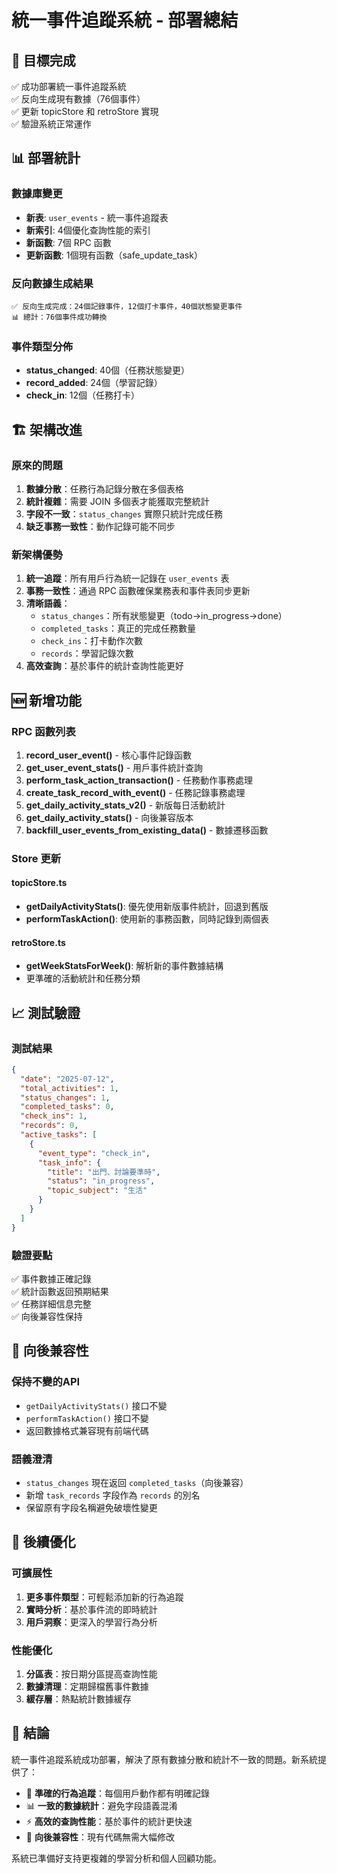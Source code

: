 # 統一事件追蹤系統 - 部署總結

## 🎯 目標完成
✅ 成功部署統一事件追蹤系統  
✅ 反向生成現有數據（76個事件）  
✅ 更新 topicStore 和 retroStore 實現  
✅ 驗證系統正常運作  

## 📊 部署統計

### 數據庫變更
- **新表**: `user_events` - 統一事件追蹤表
- **新索引**: 4個優化查詢性能的索引
- **新函數**: 7個 RPC 函數
- **更新函數**: 1個現有函數（safe_update_task）

### 反向數據生成結果
```
✅ 反向生成完成：24個記錄事件，12個打卡事件，40個狀態變更事件
📊 總計：76個事件成功轉換
```

### 事件類型分佈
- **status_changed**: 40個（任務狀態變更）
- **record_added**: 24個（學習記錄）  
- **check_in**: 12個（任務打卡）

## 🏗️ 架構改進

### 原來的問題
1. **數據分散**：任務行為記錄分散在多個表格
2. **統計複雜**：需要 JOIN 多個表才能獲取完整統計
3. **字段不一致**：`status_changes` 實際只統計完成任務
4. **缺乏事務一致性**：動作記錄可能不同步

### 新架構優勢
1. **統一追蹤**：所有用戶行為統一記錄在 `user_events` 表
2. **事務一致性**：通過 RPC 函數確保業務表和事件表同步更新
3. **清晰語義**：
   - `status_changes`：所有狀態變更（todo→in_progress→done）
   - `completed_tasks`：真正的完成任務數量
   - `check_ins`：打卡動作次數
   - `records`：學習記錄次數
4. **高效查詢**：基於事件的統計查詢性能更好

## 🆕 新增功能

### RPC 函數列表
1. **record_user_event()** - 核心事件記錄函數
2. **get_user_event_stats()** - 用戶事件統計查詢
3. **perform_task_action_transaction()** - 任務動作事務處理
4. **create_task_record_with_event()** - 任務記錄事務處理
5. **get_daily_activity_stats_v2()** - 新版每日活動統計
6. **get_daily_activity_stats()** - 向後兼容版本
7. **backfill_user_events_from_existing_data()** - 數據遷移函數

### Store 更新
#### topicStore.ts
- **getDailyActivityStats()**: 優先使用新版事件統計，回退到舊版
- **performTaskAction()**: 使用新的事務函數，同時記錄到兩個表

#### retroStore.ts  
- **getWeekStatsForWeek()**: 解析新的事件數據結構
- 更準確的活動統計和任務分類

## 📈 測試驗證

### 測試結果
```json
{
  "date": "2025-07-12",
  "total_activities": 1,
  "status_changes": 1,
  "completed_tasks": 0,
  "check_ins": 1,
  "records": 0,
  "active_tasks": [
    {
      "event_type": "check_in",
      "task_info": {
        "title": "出門、討論要準時",
        "status": "in_progress",
        "topic_subject": "生活"
      }
    }
  ]
}
```

### 驗證要點
✅ 事件數據正確記錄  
✅ 統計函數返回預期結果  
✅ 任務詳細信息完整  
✅ 向後兼容性保持  

## 🔄 向後兼容性

### 保持不變的API
- `getDailyActivityStats()` 接口不變
- `performTaskAction()` 接口不變  
- 返回數據格式兼容現有前端代碼

### 語義澄清
- `status_changes` 現在返回 `completed_tasks`（向後兼容）
- 新增 `task_records` 字段作為 `records` 的別名
- 保留原有字段名稱避免破壞性變更

## 🚀 後續優化

### 可擴展性
1. **更多事件類型**：可輕鬆添加新的行為追蹤
2. **實時分析**：基於事件流的即時統計
3. **用戶洞察**：更深入的學習行為分析

### 性能優化
1. **分區表**：按日期分區提高查詢性能
2. **數據清理**：定期歸檔舊事件數據
3. **緩存層**：熱點統計數據緩存

## 📝 結論

統一事件追蹤系統成功部署，解決了原有數據分散和統計不一致的問題。新系統提供了：

- 🎯 **準確的行為追蹤**：每個用戶動作都有明確記錄
- 📊 **一致的數據統計**：避免字段語義混淆
- ⚡ **高效的查詢性能**：基於事件的統計更快速
- 🔄 **向後兼容性**：現有代碼無需大幅修改

系統已準備好支持更複雜的學習分析和個人回顧功能。 